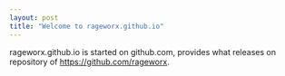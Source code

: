 ```yaml
---
layout: post
title: "Welcome to rageworx.github.io"
---
```


rageworx.github.io is started on github.com, provides what releases on repository of https://github.com/rageworx.

